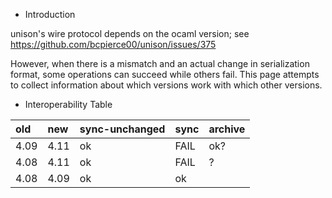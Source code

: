 * Introduction

unison's wire protocol depends on the ocaml version; see https://github.com/bcpierce00/unison/issues/375

However, when there is a mismatch and an actual change in serialization format, some operations can succeed while others fail.
This page attempts to collect information about which versions work with which other versions.

* Interoperability Table

|old|new|sync-unchanged|sync|archive
| :- | :- | :- | :- | :- |
|4.09|4.11|ok|FAIL| ok? |
|4.08|4.11|ok|FAIL| ? |
|4.08|4.09|ok|ok| | ? |

